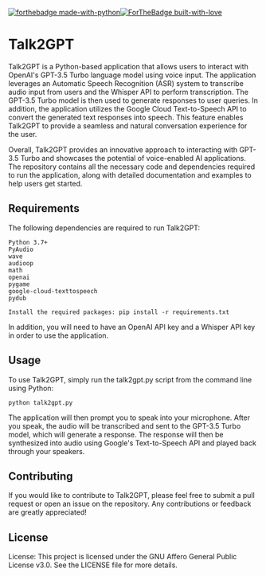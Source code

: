 [![forthebadge made-with-python](http://ForTheBadge.com/images/badges/made-with-python.svg)](https://www.python.org/)[![ForTheBadge built-with-love](http://ForTheBadge.com/images/badges/built-with-love.svg)](https://GitHub.com/Naereen/)
# Talk2GPT

Talk2GPT is a Python-based application that allows users to interact with OpenAI's GPT-3.5 Turbo language model using voice input. The application leverages an Automatic Speech Recognition (ASR) system to transcribe audio input from users and the Whisper API to perform transcription. The GPT-3.5 Turbo model is then used to generate responses to user queries.
In addition, the application utilizes the Google Cloud Text-to-Speech API to convert the generated text responses into speech. This feature enables Talk2GPT to provide a seamless and natural conversation experience for the user. 

Overall, Talk2GPT provides an innovative approach to interacting with GPT-3.5 Turbo and showcases the potential of voice-enabled AI applications. The repository contains all the necessary code and dependencies required to run the application, along with detailed documentation and examples to help users get started.

## Requirements

The following dependencies are required to run Talk2GPT:

    Python 3.7+
    PyAudio
    wave
    audioop
    math
    openai
    pygame
    google-cloud-texttospeech
    pydub
    
    Install the required packages: pip install -r requirements.txt

In addition, you will need to have an OpenAI API key and a Whisper API key in order to use the application.

## Usage

To use Talk2GPT, simply run the talk2gpt.py script from the command line using Python:

    python talk2gpt.py

The application will then prompt you to speak into your microphone. After you speak, the audio will be transcribed and sent to the GPT-3.5 Turbo model, which will generate a response. The response will then be synthesized into audio using Google's Text-to-Speech API and played back through your speakers.

## Contributing

If you would like to contribute to Talk2GPT, please feel free to submit a pull request or open an issue on the repository. Any contributions or feedback are greatly appreciated!

## License

License: This project is licensed under the GNU Affero General Public License v3.0. See the LICENSE file for more details.
